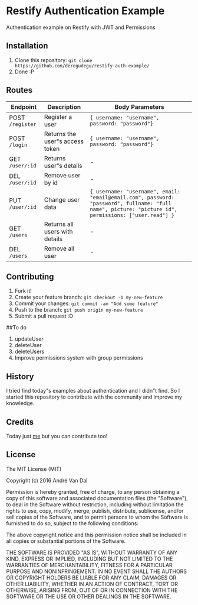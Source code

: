 # Restify Authentication Example
Authentication example on Restify with JWT and Permissions

## Installation
1. Clone this repository: `git clone https://github.com/deregudegu/restify-auth-example/`
2. Done :P

## Routes
| Endpoint         | Description                     | Body Parameters                                                                                                                                      |
|------------------|---------------------------------|------------------------------------------------------------------------------------------------------------------------------------------------------|
| POST `/register` | Register a user                 | `{ username: "username", password: "password"} `                                                                                                     |
| POST `/login`    | Returns the user"s access token | `{ username: "username", password: "password"} `                                                                                                     |
| GET `/user/:id`  | Returns user"s details          | -                                                                                                                                                    |
| DEL `/user/:id`  | Remove user by id               | -                                                                                                                                                    |
| PUT `/user/:id`  | Change user data                | `{ username: "username", email: "email@email.com", password: "password", fullname: "full name", picture: "picture id", permissions: ["user.read"] }` |
| GET `/users`     | Returns all users with details  | -                                                                                                                                                    |
| DEL `/users`     | Remove all user                 | -                                                                                                                                                    |

## Contributing
1. Fork it!
2. Create your feature branch: `git checkout -b my-new-feature`
3. Commit your changes: `git commit -am "Add some feature"`
4. Push to the branch: `git push origin my-new-feature`
5. Submit a pull request :D

##To do
1. updateUser
2. deleteUser
3. deleteUsers
4. Improve permissions system with group permissions

## History
I tried find today"s examples about authentication and I didn"t find. So I started this repository to contribute with the community and improve my knowledge.

## Credits
Today just [me](http://github.com/deregudegu) but you can contribute too!

## License
The MIT License (MIT)

Copyright (c) 2016 André Van Dal

Permission is hereby granted, free of charge, to any person obtaining a copy
of this software and associated documentation files (the "Software"), to deal
in the Software without restriction, including without limitation the rights
to use, copy, modify, merge, publish, distribute, sublicense, and/or sell
copies of the Software, and to permit persons to whom the Software is
furnished to do so, subject to the following conditions:

The above copyright notice and this permission notice shall be included in all
copies or substantial portions of the Software.

THE SOFTWARE IS PROVIDED "AS IS", WITHOUT WARRANTY OF ANY KIND, EXPRESS OR
IMPLIED, INCLUDING BUT NOT LIMITED TO THE WARRANTIES OF MERCHANTABILITY,
FITNESS FOR A PARTICULAR PURPOSE AND NONINFRINGEMENT. IN NO EVENT SHALL THE
AUTHORS OR COPYRIGHT HOLDERS BE LIABLE FOR ANY CLAIM, DAMAGES OR OTHER
LIABILITY, WHETHER IN AN ACTION OF CONTRACT, TORT OR OTHERWISE, ARISING FROM,
OUT OF OR IN CONNECTION WITH THE SOFTWARE OR THE USE OR OTHER DEALINGS IN THE
SOFTWARE.
